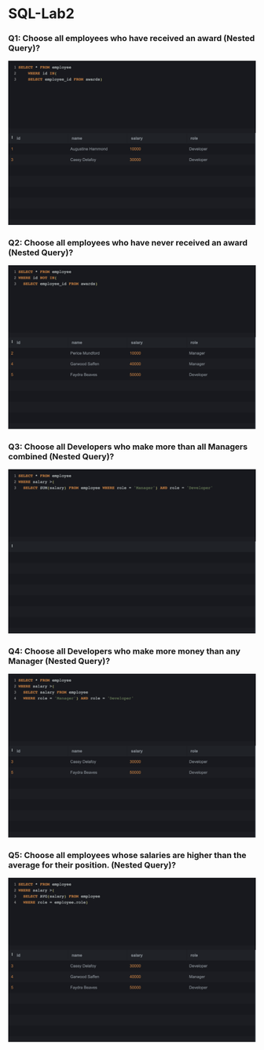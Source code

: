 # SQL-Lab2


### Q1: Choose all employees who have received an award (Nested Query)?
![](Screenshot%202023-08-06%20at%206.46.06%20PM.png)

### Q2: Choose all employees who have never received an award (Nested Query)?
![](Screenshot%202023-08-06%20at%206.47.06%20PM.png)
 
### Q3: Choose all Developers who make more than all Managers combined (Nested Query)?
![](Screenshot%202023-08-06%20at%206.48.46%20PM.png)
 
### Q4: Choose all Developers who make more money than any Manager (Nested Query)?
![](Screenshot%202023-08-06%20at%206.49.06%20PM.png)
 
### Q5: Choose all employees whose salaries are higher than the average for their position. (Nested Query)?
![](Screenshot%202023-08-06%20at%206.49.44%20PM.png)
